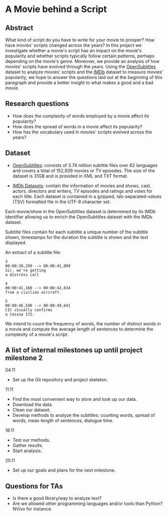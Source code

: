 # A Movie behind a Script

## Abstract

What kind of script do you have to write for your movie to prosper? How have movies' scripts changed across the years? In this project we investigate whether a movie's script has an impact on the movie's popularity and whether scripts typically follow certain patterns, perhaps depending on the movie's genre. Moreover, we provide an analysis of how movies' scripts have evolved through the years. Using the [OpenSubtitles](https://icitdocs.epfl.ch/display/clusterdocs/OpenSubtitles) dataset to analyze movies' scripts and the [IMDb](https://datasets.imdbws.com/) dataset to measure movies' popularity, we hope to answer the questions laid out at the beginning of this paragraph and provide a better insight to what makes a good and a bad movie.

[//]: # (A 150 word description of the project idea, goals, dataset used. What story you would like to tell and why? What's the motivation behind your project?)

## Research questions

- How does the complexity of words employed by a movie affect its popularity?
- How does the spread of words in a movie affect its popularity?
- How has the vocabulary used in movies' scripts evolved across the years?

[//]: # (A list of research questions you would like to address during the project.)

## Dataset

- [OpenSubtitles](https://icitdocs.epfl.ch/display/clusterdocs/OpenSubtitles): consists of 3.74 million subtitle files over 62 languages and covers a total of 152,939 movies or TV episodes. The size of the dataset is 31GB and is provided in XML and TXT format.

- [IMDb Datasets](https://datasets.imdbws.com/): contain the information of movies and shows, cast, actors, directors and writers, TV episodes and ratings and votes for each title. Each dataset is contained in a gzipped, tab-separated-values (TSV) formatted file in the UTF-8 character set.

Each movie/show in the OpenSubtitles dataset is determined by its IMDb identifier allowing us to enrich the OpenSubtitles dataset with the IMDb dataset.

Subtitle files contain for each subtitle a unique number of the subtitle shown, timestamps for the duration the subtitle is shown and the text displayed.

An extract of a subtitle file:
```
3
00:00:39,299 --> 00:00:41,099
Sir, we're getting
a distress call

4
00:00:41,168 --> 00:00:42,634
from a civilian aircraft.

5
00:00:46,540 --> 00:00:49,641
CIC visually confirms
a Cessna 172.
```

We intend to count the frequency of words, the number of distinct words in a movie and compute the average length of sentences to determine the complexity of a movie's script.

[//]: # (List the datasets you want to use, and some ideas on how do you expect to get, manage, process and enrich it/them. Show us you've read the docs and some examples, and you've a clear idea on what to expect. Discuss data size and format if relevant.)

## A list of internal milestones up until project milestone 2

04.11

- Set up the Git repository and project skeleton.

11.11
- Find the most convenient way to store and look up our data.
- Download the data.
- Clean our dataset.
- Develop methods to analyze the subtitles: counting words, spread of  words, mean length of sentences, dialogue time.

18.11

- Test our methods.
- Gather results.
- Start analysis.

25.11

- Set up our goals and plans for the next milestone.

[//]: # (Add here a sketch of your planning for the next project milestone.)

## Questions for TAs

- Is there a good library/way to analyze text?
- Are we allowed other programming languages and/or tools than Python? NVivo for instance.

[//]: # (Add here some questions you have for us, in general or project-specific.)
